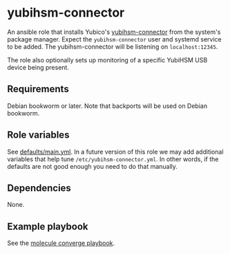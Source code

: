yubihsm-connector
=================
An ansible role that installs Yubico's [yubihsm-connector][] from the system's
package manager.  Expect the `yubihsm-connector` user and systemd service to be
added.  The yubihsm-connector will be listening on `localhost:12345`.

The role also optionally sets up monitoring of a specific YubiHSM USB
device being present.

[yubihsm-connector]: https://developers.yubico.com/yubihsm-connector/

Requirements
------------
Debian bookworm or later.  Note that backports will be used on Debian bookworm.

Role variables
--------------
See [defaults/main.yml](./defaults/main.yml).  In a future version of this role
we may add additional variables that help tune `/etc/yubihsm-connector.yml`.  In
other words, if the defaults are not good enough you need to do that manually.

Dependencies
------------
None.

Example playbook
----------------
See the [molecule converge playbook](../../molecule/yubihsm_connector/converge.yml).
